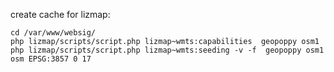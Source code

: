 create cache for lizmap:

```
cd /var/www/websig/
php lizmap/scripts/script.php lizmap~wmts:capabilities  geopoppy osm1
php lizmap/scripts/script.php lizmap~wmts:seeding -v -f  geopoppy osm1 osm EPSG:3857 0 17
```
